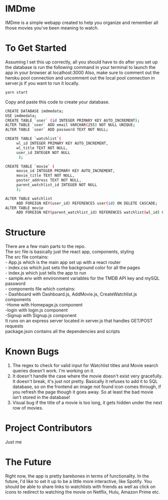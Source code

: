 # IMDme 

IMDme is a simple webapp created to help you organize and remember all those movies you've been meaning to watch.

# To Get Started

Assuming I set this up correctly, all you should have to do after you set up the database
is run the following command in your terminal to launch the app in your browser at localhost:3000
Also, make sure to comment out the heroku pool connection and uncomment out the local pool connection
in server.js if you want to run it locally.

```bash
yarn start
```

Copy and paste this code to create your database. 

```bash
CREATE DATABASE imdmedata;
USE imdmedata;
CREATE TABLE `user` (id INTEGER PRIMARY KEY AUTO_INCREMENT);
ALTER TABLE `user` ADD email VARCHAR(255) NOT NULL UNIQUE;
ALTER TABLE `user` ADD password TEXT NOT NULL;

CREATE TABLE `watchlist`(
     wl_id INTEGER PRIMARY KEY AUTO_INCREMENT,
     wl_title TEXT NOT NULL,
     user_id INTEGER NOT NULL
      );

CREATE TABLE `movie` (
     movie_id INTEGER PRIMARY KEY AUTO_INCREMENT,
     movie_title TEXT NOT NULL,
     poster_address TEXT NOT NULL,
     parent_watchlist_id INTEGER NOT NULL
     );

ALTER TABLE watchlist
     ADD FOREIGN KEY(user_id) REFERENCES user(id) ON DELETE CASCADE;
ALTER TABLE movie
     ADD FOREIGN KEY(parent_watchlist_id) REFERENCES watchlist(wl_id) ON DELETE CASCADE;
``` 


# Structure
There are a few main parts to the repo. <br/>
The src file is basically just the react app, components, styling<br/>
The src file contains: <br/>
     - App.js which is the main app set up with a react router<br/>
     - index.css which just sets the background color for all the pages<br/>
     - index.js which just tells the app to run<br/>
     - sample.env with environment variables for the TMDB API key and mySQL password<br/>
    - components file which contains:<br/>
       - Dashboard with Dashboard.js, AddMovie.js, CreateWatchlist.js components<br/>
        -Home with Homepage.js component<br/>
        -login with login.js component<br/>
        -Signup with Signup.js component<br/>
It runs on an express server located in server.js that handles GET/POST requests<br/>
package.json contains all the dependencies and scripts<br/>


# Known Bugs
1) The regex to check for valid input for Watchlist titles and Movie search queries doesn't work. I'm working on it.
2) It doesn't handle the case where the movie doesn't exist very gracefully. It doesn't break, it's just not pretty.
    Basically it refuses to add it to SQL database, so on the frontend an image not found icon comes through, if you
    refresh the page though it goes away. So at least the bad movie isn't stored in the database!
3) Visual bug if the title of a movie is too long, it gets hidden under the next row of movies.

# Project Contributors
Just me

# The Future

Right now, the app is pretty barebones in terms of functionality. In the future, I'd like to set it up to be
a little more interactive, like Spotify. You should be able to share links to watchlists with friends as well
as click on icons to redirect to watching the movie on Netflix, Hulu, Amazon Prime etc. 



